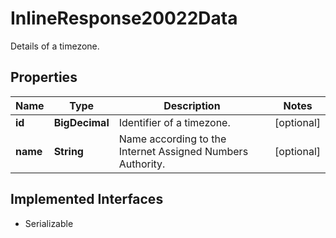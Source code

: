 

# InlineResponse20022Data

Details of a timezone.

## Properties

Name | Type | Description | Notes
------------ | ------------- | ------------- | -------------
**id** | **BigDecimal** | Identifier of a timezone. |  [optional]
**name** | **String** | Name according to the Internet Assigned Numbers Authority. |  [optional]


## Implemented Interfaces

* Serializable


